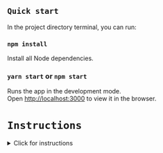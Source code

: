 ## `Quick start`

In the project directory terminal, you can run:

### `npm install`

Install all Node dependencies.

### `yarn start` or `npm start`

Runs the app in the development mode.\
Open [http://localhost:3000](http://localhost:3000) to view it in the browser.

# `Instructions`

<details>
  <summary>Click for instructions</summary>

This assessment will be evaluated based on the following criteria:

- **Correctness**: Is your solution complete and does it pass different test cases?
- **Code Organization, Readability, & Maintainability**: Is your code easy to read and
  well organized?
- **Code Performance**: Is your code efficient? Did you use appropriate data
  structures?
- **Best Practices**: Did you utilize good programming practices? Did you show a good grasp of your language/framework of
  choice?

1. > The first step of the assignment is to fetch data from a public JSON API, and present the information on the screen.

2. > The second step of the assignment is to style the web page. Replicate the style of the image below as best as you can with the [Raleway](https://fonts.google.com/specimen/Raleway) font.

![Layout](https://i.imgur.com/Z9SsmOQ.png)

3. > Add a text input, where a user can filter the list of students by their name (including full name!).

4. > Make each student have an expandable list view, so that all of their test scores may be viewed. **Required**: the plus should be an HTML button, and if the button is clicked on, the expansion will toggle.

5. > Finally, add a text input field to add tags for a specific student. You will then add another search bar to search for students based on tags.

# [Deployed on GH Pages](https://2juicy.github.io/mage-frontend-assessment/)
</details>
